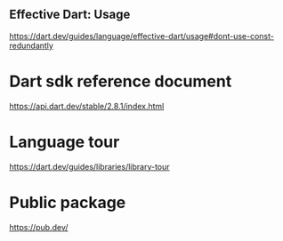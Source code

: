 ## Effective Dart: Usage 
https://dart.dev/guides/language/effective-dart/usage#dont-use-const-redundantly

# Dart sdk reference document
https://api.dart.dev/stable/2.8.1/index.html

# Language tour 
https://dart.dev/guides/libraries/library-tour

# Public package
https://pub.dev/
